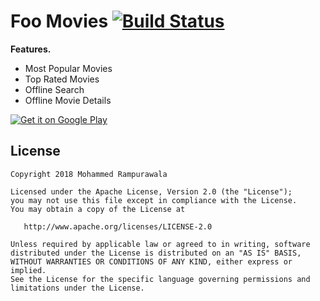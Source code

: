 Foo Movies [![Build Status](https://travis-ci.org/mohammed-rampurawala/foo_movies.svg?branch=master)](https://travis-ci.org/mohammed-rampurawala/foo_movies)
=================

**Features.**
- Most Popular Movies
- Top Rated Movies
- Offline Search
- Offline Movie Details

<a href='https://play.google.com/store/apps/details?id=com.foo.movies&pcampaignid=MKT-Other-global-all-co-prtnr-py-PartBadge-Mar2515-1'><img alt='Get it on Google Play' src='https://play.google.com/intl/en_us/badges/images/generic/en_badge_web_generic.png'/></a>


License
-------

    Copyright 2018 Mohammed Rampurawala

    Licensed under the Apache License, Version 2.0 (the "License");
    you may not use this file except in compliance with the License.
    You may obtain a copy of the License at

       http://www.apache.org/licenses/LICENSE-2.0

    Unless required by applicable law or agreed to in writing, software
    distributed under the License is distributed on an "AS IS" BASIS,
    WITHOUT WARRANTIES OR CONDITIONS OF ANY KIND, either express or implied.
    See the License for the specific language governing permissions and
    limitations under the License.
